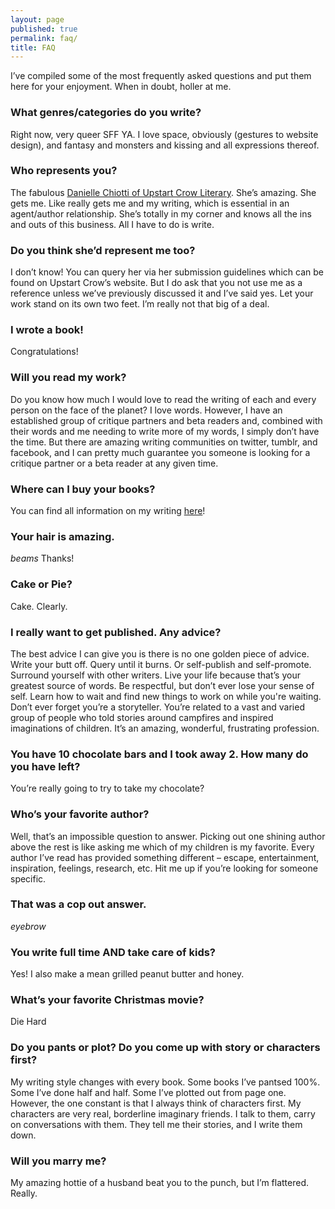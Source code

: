 ```yaml
---
layout: page
published: true
permalink: faq/
title: FAQ
---
```






I’ve compiled some of the most frequently asked questions and put them here for your enjoyment. When in doubt, holler at me.



### What genres/categories do you write?

Right now, very queer SFF YA. I love space, obviously (gestures to website design), and fantasy and monsters and kissing and all expressions thereof.



### Who represents you?

The fabulous [Danielle Chiotti of Upstart Crow Literary](http://upstartcrowliterary.com/index.html). She’s amazing. She gets me. Like really gets me and my writing, which is essential in an agent/author relationship. She’s totally in my corner and knows all the ins and outs of this business. All I have to do is write.



### Do you think she’d represent me too?

I don’t know! You can query her via her submission guidelines which can be found on Upstart Crow’s website. But I do ask that you not use me as a reference unless we’ve previously discussed it and I’ve said yes. Let your work stand on its own two feet. I’m really not that big of a deal.



### I wrote a book!

Congratulations!



### Will you read my work?

Do you know how much I would love to read the writing of each and every person on the face of the planet? I love words. However, I have an established group of critique partners and beta readers and, combined with their words and me needing to write more of my words, I simply don’t have the time. But there are amazing writing communities on twitter, tumblr, and facebook, and I can pretty much guarantee you someone is looking for a critique partner or a beta reader at any given time.



### Where can I buy your books?

You can find all information on my writing [here](/words/)!



### Your hair is amazing.

*beams* Thanks!



### Cake or Pie?

Cake. Clearly.



### I really want to get published. Any advice?

The best advice I can give you is there is no one golden piece of advice. Write your butt off. Query until it burns. Or self-publish and self-promote. Surround yourself with other writers. Live your life because that’s your greatest source of words. Be respectful, but don’t ever lose your sense of self. Learn how to wait and find new things to work on while you're waiting. Don’t ever forget you’re a storyteller. You’re related to a vast and varied group of people who told stories around campfires and inspired imaginations of children. It’s an amazing, wonderful, frustrating profession.



### You have 10 chocolate bars and I took away 2. How many do you have left?

You’re really going to try to take my chocolate?



### Who’s your favorite author?

Well, that’s an impossible question to answer. Picking out one shining author above the rest is like asking me which of my children is my favorite. Every author I’ve read has provided something different – escape, entertainment, inspiration, feelings, research, etc. Hit me up if you’re looking for someone specific.



### That was a cop out answer.

*eyebrow*



### You write full time AND take care of kids?

Yes! I also make a mean grilled peanut butter and honey.



### What’s your favorite Christmas movie?

Die Hard



### Do you pants or plot? Do you come up with story or characters first?

My writing style changes with every book. Some books I’ve pantsed 100%. Some I’ve done half and half. Some I’ve plotted out from page one. However, the one constant is that I always think of characters first. My characters are very real, borderline imaginary friends. I talk to them, carry on conversations with them. They tell me their stories, and I write them down.



### Will you marry me?

My amazing hottie of a husband beat you to the punch, but I’m flattered. Really.
